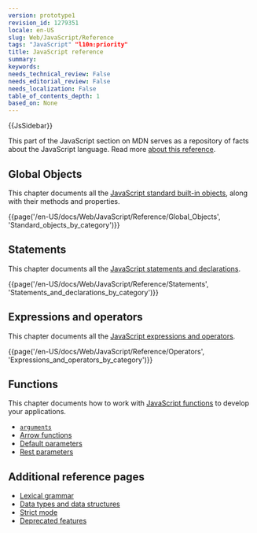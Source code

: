 ```yaml
---
version: prototype1
revision_id: 1279351
locale: en-US
slug: Web/JavaScript/Reference
tags: "JavaScript" "l10n:priority"
title: JavaScript reference
summary: 
keywords: 
needs_technical_review: False
needs_editorial_review: False
needs_localization: False
table_of_contents_depth: 1
based_on: None
---
```

<div>{{JsSidebar}}</div>

<p>This part of the JavaScript section on MDN serves as a repository of facts about the JavaScript language. Read more <a href="/en-US/docs/Web/JavaScript/Reference/About">about this reference</a>.</p>

<h2 id="Global_Objects">Global Objects</h2>

<p>This chapter documents all the <a href="/en-US/docs/Web/JavaScript/Reference/Global_Objects">JavaScript standard built-in objects</a>, along with their methods and properties.</p>

<div>{{page('/en-US/docs/Web/JavaScript/Reference/Global_Objects', 'Standard_objects_by_category')}}</div>

<h2 id="Statements">Statements</h2>

<p>This chapter documents all the <a href="/en-US/docs/Web/JavaScript/Reference/Statements">JavaScript statements and declarations</a>.</p>

<div>{{page('/en-US/docs/Web/JavaScript/Reference/Statements', 'Statements_and_declarations_by_category')}}</div>

<h2 id="Expressions_and_operators">Expressions and operators</h2>

<p>This chapter documents all the <a href="/en-US/docs/Web/JavaScript/Reference/Operators">JavaScript expressions and operators</a>.</p>

<div>{{page('/en-US/docs/Web/JavaScript/Reference/Operators', 'Expressions_and_operators_by_category')}}</div>

<h2 id="Functions">Functions</h2>

<p>This chapter documents how to work with <a href="/en-US/docs/Web/JavaScript/Reference/Functions">JavaScript functions</a> to develop your applications.</p>

<ul>
 <li><a href="/en-US/docs/Web/JavaScript/Reference/Functions/arguments"><code>arguments</code></a></li>
 <li><a href="/en-US/docs/Web/JavaScript/Reference/Functions/Arrow_functions">Arrow functions</a></li>
 <li><a href="/en-US/docs/Web/JavaScript/Reference/Functions/Default_parameters">Default parameters</a></li>
 <li><a href="/en-US/docs/Web/JavaScript/Reference/Functions/rest_parameters">Rest parameters</a></li>
</ul>

<h2 id="Additional_reference_pages">Additional reference pages</h2>

<ul>
 <li><a href="/en-US/docs/Web/JavaScript/Reference/Lexical_grammar">Lexical grammar</a></li>
 <li><a href="/en-US/docs/Web/JavaScript/Data_structures">Data types and data structures</a></li>
 <li><a href="/en-US/docs/Web/JavaScript/Reference/Strict_mode">Strict mode</a></li>
 <li><a href="/en-US/docs/Web/JavaScript/Reference/Deprecated_and_obsolete_features">Deprecated features</a></li>
</ul>

